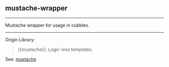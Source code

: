 ## mustache-wrapper

<hr/>
Mustache wrapper for usage in cubbles.

***
Origin Library:
> {{mustache}}: Logic-less templates.

See: [mustache](https://mustache.github.io/) 
